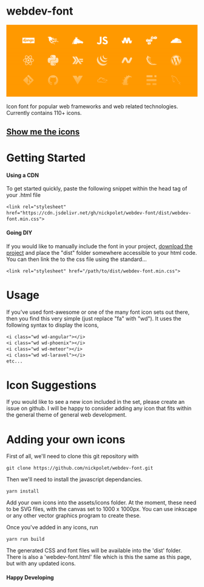 # webdev-font

![Header Image](assets/img/header.svg?raw=true)

Icon font for popular web frameworks and web related technologies. Currently contains 110+ icons.


## [Show me the icons](http://nickpolet.github.io/webdev-font/)


# Getting Started

#### Using a CDN
To get started quickly, paste the following snippet within the head tag of your .html file

    <link rel="stylesheet" href="https://cdn.jsdelivr.net/gh/nickpolet/webdev-font/dist/webdev-font.min.css">


#### Going DIY
If you would like to manually include the font in your project, [download the project](https://github.com/nickpolet/webdev-font/archive/master.zip) and place the "dist" folder somewhere accessible to your html code. You can then link the to the css file using the standard...

    <link rel="stylesheet" href="/path/to/dist/webdev-font.min.css">


# Usage

If you've used font-awesome or one of the many font icon sets out there, then you find this very simple (just replace "fa" with "wd"). It uses the following syntax to display the icons,

    <i class="wd wd-angular"></i>
    <i class="wd wd-phoenix"></i>
    <i class="wd wd-meteor"></i>
    <i class="wd wd-laravel"></i>
    etc...


# Icon Suggestions

If you would like to see a new icon included in the set, please create an issue on github. I will be happy to consider adding any icon that fits within the general theme of general web development.


# Adding your own icons

First of all, we'll need to clone this git repository with

    git clone https://github.com/nickpolet/webdev-font.git

Then we'll need to install the javascript dependancies.

    yarn install

Add your own icons into the assets/icons folder. At the moment, these need to be SVG files, with the canvas set to 1000 x 1000px. You can use inkscape or any other vector graphics program to create these.

Once you've added in any icons, run 

    yarn run build

The generated CSS and font files will be available into the 'dist' folder. There is also a 'webdev-font.html' file which is this the same as this page, but with any updated icons.


#### Happy Developing